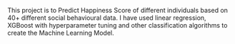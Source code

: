 This project is to Predict Happiness Score of different individuals based on 40+ different social behavioural data. I have used linear regression, XGBoost with hyperparameter tuning and other classification algorithms to create the Machine Learning Model.
